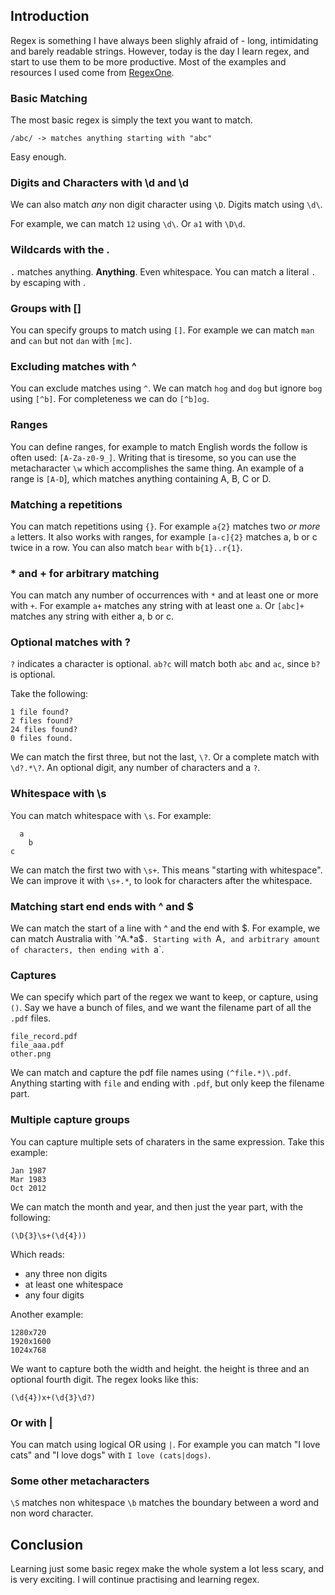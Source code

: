 ## Introduction 

Regex is something I have always been slighly afraid of - long, intimidating and barely readable strings. However, today is the day I learn regex, and start to use them to be more productive. Most of the examples and resources I used come from [RegexOne](https://regexone.com).

### Basic Matching

The most basic regex is simply the text you want to match.

```
/abc/ -> matches anything starting with "abc"
```

Easy enough.

### Digits and Characters with \d  and \d

We can also match *any* non digit character using `\D`. Digits match using `\d\`.

For example, we can match `12` using `\d\`. Or `a1` with `\D\d`.

### Wildcards with the .

`.` matches anything. **Anything**. Even whitespace. You can match a literal `.` by escaping with \.

### Groups with []

You can specify groups to match using `[]`. For example we can match `man` and `can` but not `dan` with `[mc]`.

### Excluding matches with ^

You can exclude matches using `^`. We can match `hog` and `dog` but ignore `bog` using `[^b]`. For completeness we can do `[^b]og`.

### Ranges

 You can define ranges, for example to match English words the follow is often used: `[A-Za-z0-9_]`. Writing that is tiresome, so you can use the metacharacter `\w` which accomplishes the same thing. An example of a range is `[A-D`], which matches anything containing A, B, C or D.

### Matching a repetitions

You can match repetitions using `{}`. For example `a{2}` matches two *or more* `a` letters. It also works with ranges, for example `[a-c]{2}` matches a, b or c twice in a row. You can also match `bear` with `b{1}..r{1}`.

### * and + for arbitrary matching

You can match any number of occurrences with `*` and at least one or more with `+`. For example `a+` matches any string with at least one `a`. Or `[abc]+` matches any string with either a, b or c.
 
### Optional matches with ?

`?` indicates a character  is optional. `ab?c` will match both `abc` and `ac`, since `b?` is optional.

Take the following:

```
1 file found?
2 files found?
24 files found?
0 files found.
```

We can match the first three, but not the last, `\?`. Or a complete match with `\d?.*\?`. An optional digit, any number of characters and a `?`.

### Whitespace with \s

You can match whitespace with `\s`. For example:

```
  a
    b
c
```

We can match the first two with `\s+`. This means "starting with whitespace". We can improve it with `\s+.*`, to look for characters after the whitespace.

### Matching start end ends with ^ and $

We can match the start of a line with ^ and the end with $. For example, we can match Australia with `^A.*a$`. Starting with `A`, and arbitrary amount of characters, then ending with `a`.


### Captures

We can specify which part of the regex we want to keep, or capture, using `()`. Say we have a bunch of files, and we want the filename part of all the `.pdf` files.

```
file_record.pdf
file_aaa.pdf
other.png
```

We can match and capture the pdf file names using `(^file.*)\.pdf`. Anything starting with `file` and ending with `.pdf`, but only keep the filename part.

### Multiple capture groups

You can capture multiple sets of charaters in the same expression. Take this example:

```
Jan 1987
Mar 1983
Oct 2012
```

We can match the month and year, and then just the year part, with the following:

```
(\D{3}\s+(\d{4}))
```

Which reads: 

- any three non digits
- at least one whitespace
- any four digits

Another example:


```
1280x720 
1920x1600	
1024x768	
```

We want to capture both the width and height. the height is three and an optional fourth digit. The regex looks like this:

```
(\d{4})x+(\d{3}\d?)
```

### Or with |

You can match using logical OR using `|`. For example you can match "I love cats" and "I love dogs" with `I love (cats|dogs)`.

### Some other metacharacters

`\S` matches non whitespace
`\b` matches the boundary between a word and non word character.

## Conclusion

Learning just some basic regex make the whole system a lot less scary, and is very exciting. I will continue practising and learning regex.
